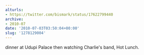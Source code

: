 ```yaml
---
alturls:
- https://twitter.com/bismark/status/17622799440
archive:
- 2010-07
date: '2010-07-03T03:50:04+00:00'
slug: '1278129004'
---
```


dinner at Udupi Palace then watching Charlie's band, Hot Lunch.

